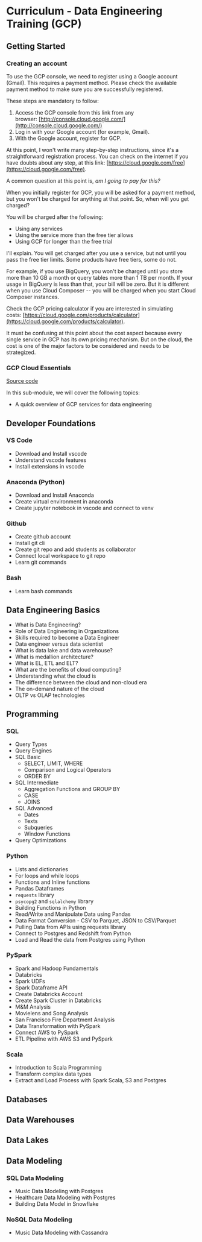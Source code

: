 # Curriculum - Data Engineering Training (GCP)

## Getting Started

### Creating an account

To use the GCP console, we need to register using a Google account (Gmail). This requires a payment method. Please check the available payment method to make sure you are successfully registered.

These steps are mandatory to follow:

1. Access the GCP console from this link from any browser: [http://console.cloud.google.com/](http://console.cloud.google.com/)
2. Log in with your Google account (for example, Gmail).
3. With the Google account, register for GCP.

At this point, I won't write many step-by-step instructions, since it's a straightforward registration process. You can check on the internet if you have doubts about any step, at this link: [https://cloud.google.com/free](https://cloud.google.com/free).

A common question at this point is, *am I going to pay for this?*

When you initially register for GCP, you will be asked for a payment method, but you won't be charged for anything at that point. So, when will you get charged?

You will be charged after the following: 

- Using any services
- Using the service more than the free tier allows
- Using GCP for longer than the free trial

I'll explain. You will get charged after you use a service, but not until you pass the free tier limits. Some products have free tiers, some do not.

For example, if you use BigQuery, you won't be charged until you store more than 10 GB a month or query tables more than 1 TB per month. If your usage in BigQuery is less than that, your bill will be zero. But it is different when you use Cloud Composer -- you will be charged when you start Cloud Composer instances.

Check the GCP pricing calculator if you are interested in simulating costs: [https://cloud.google.com/products/calculator](https://cloud.google.com/products/calculator).

It must be confusing at this point about the cost aspect because every single service in GCP has its own pricing mechanism. But on the cloud, the cost is one of the major factors to be considered and needs to be strategized.

### GCP Cloud Essentials

[Source code](../01-foundations/cloud/gcp/README.md)

In this sub-module, we will cover the following topics:

- A quick overview of GCP services for data engineering

## Developer Foundations

### VS Code

- Download and Install vscode
- Understand vscode features
- Install extensions in vscode

### Anaconda (Python)

- Download and Install Anaconda
- Create virtual environment in anaconda
- Create jupyter notebook in vscode and connect to venv

### Github

- Create github account
- Install git cli
- Create git repo and add students as collaborator
- Connect local workspace to git repo
- Learn git commands

### Bash

- Learn bash commands

## Data Engineering Basics

- What is Data Engineering?
- Role of Data Engineering in Organizations
- Skills required to become a Data Engineer
- Data engineer versus data scientist
- What is data lake and data warehouse?
- What is medallion architecture?
- What is EL, ETL and ELT?
- What are the benefits of cloud computing?
- Understanding what the cloud is
- The difference between the cloud and non-cloud era
- The on-demand nature of the cloud
- OLTP vs OLAP technologies

## Programming

### SQL

- Query Types
- Query Engines
- SQL Basic
  - SELECT, LIMIT, WHERE
  - Comparison and Logical Operators
  - ORDER BY
- SQL Intermediate
  - Aggregation Functions and GROUP BY
  - CASE
  - JOINS
- SQL Advanced
  - Dates
  - Texts
  - Subqueries
  - Window Functions
- Query Optimizations

### Python

- Lists and dictionaries
- For loops and while loops
- Functions and Inline functions
- Pandas Dataframes
- `requests` library
- `psycopg2` and `sqlalchemy` library
- Building Functions in Python
- Read/Write and Manipulate Data using Pandas
- Data Format Conversion - CSV to Parquet, JSON to CSV/Parquet
- Pulling Data from APIs using requests library
- Connect to Postgres and Redshift from Python
- Load and Read the data from Postgres using Python

### PySpark

- Spark and Hadoop Fundamentals
- Databricks
- Spark UDFs
- Spark Dataframe API
- Create Databricks Account
- Create Spark Cluster in Databricks
- M&M Analysis
- Movielens and Song Analysis
- San Francisco Fire Department Analysis
- Data Transformation with PySpark
- Connect AWS to PySpark
- ETL Pipeline with AWS S3 and PySpark

### Scala

- Introduction to Scala Programming
- Transform complex data types
- Extract and Load Process with Spark Scala, S3 and Postgres

## Databases

## Data Warehouses

## Data Lakes

## Data Modeling

### SQL Data Modeling

- Music Data Modeling with Postgres
- Healthcare Data Modeling with Postgres
- Building Data Model in Snowflake

### NoSQL Data Modeling

- Music Data Modeling with Cassandra
